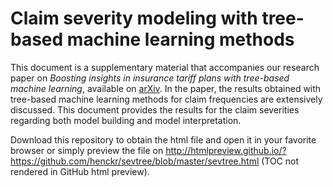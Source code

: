 # Claim severity modeling with tree-based machine learning methods

This document is a supplementary material that accompanies our research paper on *Boosting insights in insurance tariff plans with tree-based machine learning*, available on [arXiv](https://arxiv.org/abs/1904.10890). In the paper, the results obtained with tree-based machine learning methods for claim frequencies are extensively discussed. This document provides the results for the claim severities regarding both model building and model interpretation.

Download this repository to obtain the html file and open it in your favorite browser or simply preview the file on http://htmlpreview.github.io/?https://github.com/henckr/sevtree/blob/master/sevtree.html (TOC not rendered in GitHub html preview).
